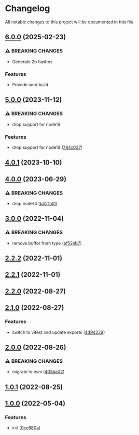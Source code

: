 # Changelog

All notable changes to this project will be documented in this file.

## [6.0.0](https://github.com/Mister-Hope/bcrypt-ts/compare/v5.0.1...v6.0.0) (2025-02-23)

### ⚠ BREAKING CHANGES

- Generate 2b hashes

### Features

- Provide umd build

## [5.0.0](https://github.com/Mister-Hope/bcrypt-ts/compare/v4.0.1...v5.0.0) (2023-11-12)

### ⚠ BREAKING CHANGES

- drop support for node16

### Features

- drop support for node16 ([784c037](https://github.com/Mister-Hope/bcrypt-ts/commit/784c0370b9d20ca67ad1ac3235105f989b8996a9))

## [4.0.1](https://github.com/Mister-Hope/bcrypt-ts/compare/v4.0.0...v4.0.1) (2023-10-10)

## [4.0.0](https://github.com/Mister-Hope/bcrypt-ts/compare/v3.0.0...v4.0.0) (2023-06-29)

### ⚠ BREAKING CHANGES

- drop node14 ([b421a0f](https://github.com/Mister-Hope/bcrypt-ts/commit/b421a0f3cedb7c3468b8b280db8435f0655440a4))

## [3.0.0](https://github.com/Mister-Hope/bcrypt-ts/compare/v2.2.2...v3.0.0) (2022-11-04)

### ⚠ BREAKING CHANGES

- remove buffer from type ([af52eb7](https://github.com/Mister-Hope/bcrypt-ts/commit/af52eb7b630c293494273e06eb0de84e6c3e4549))

## [2.2.2](https://github.com/Mister-Hope/bcrypt-ts/compare/v2.2.1...v2.2.2) (2022-11-01)

## [2.2.1](https://github.com/Mister-Hope/bcrypt-ts/compare/v2.2.0...v2.2.1) (2022-11-01)

## [2.2.0](https://github.com/Mister-Hope/bcrypt-ts/compare/v2.1.0...v2.2.0) (2022-08-27)

## [2.1.0](https://github.com/Mister-Hope/bcrypt-ts/compare/v2.0.0...v2.1.0) (2022-08-27)

### Features

- switch to vitest and update exports ([4d94229](https://github.com/Mister-Hope/bcrypt-ts/commit/4d94229b2fa748e15c4ab6af6eb681451dc2dbb8))

## [2.0.0](https://github.com/Mister-Hope/bcrypt-ts/compare/v1.0.1...v2.0.0) (2022-08-26)

### ⚠ BREAKING CHANGES

- migrate to esm ([408da02](https://github.com/Mister-Hope/bcrypt-ts/commit/408da023c8a3ecaa11f552d512397298d8970859))

## [1.0.1](https://github.com/Mister-Hope/bcrypt-ts/compare/v1.0.0...v1.0.1) (2022-08-25)

## [1.0.0](https://github.com/Mister-Hope/bcrypt-ts/compare/0ee680a08ca85272f3428e9d24ac0f3db140a8ac...v1.0.0) (2022-05-04)

### Features

- init ([0ee680a](https://github.com/Mister-Hope/bcrypt-ts/commit/0ee680a08ca85272f3428e9d24ac0f3db140a8ac))
